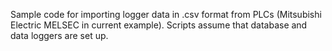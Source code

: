 Sample code for importing logger data in .csv format from PLCs (Mitsubishi Electric MELSEC in current example).
Scripts assume that database and data loggers are set up. 